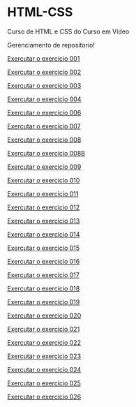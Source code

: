 # HTML-CSS
 Curso de HTML e CSS do Curso em Vídeo

Gerenciamento de repositorio!

<a href= "https://josiassilveira.github.io/HTML-CSS/exercicios/ex001/index.html">Exercutar o exercício 001</a>

<a href= "https://josiassilveira.github.io/HTML-CSS/exercicios/ex002/index.html">Exercutar o exercício 002</a>

<a href= "https://josiassilveira.github.io/HTML-CSS/exercicios/ex003/index.html">Exercutar o exercício 003</a>

<a href= "https://josiassilveira.github.io/HTML-CSS/exercicios/ex004/index.html">Exercutar o exercício 004</a>

<a href= "https://josiassilveira.github.io/HTML-CSS/exercicios/ex006/index.html">Exercutar o exercício 006</a>

<a href= "https://josiassilveira.github.io/HTML-CSS/exercicios/ex007/index.html">Exercutar o exercício 007</a>

<a href= "https://josiassilveira.github.io/HTML-CSS/exercicios/ex008/index.html">Exercutar o exercício 008</a>

<a href= "https://josiassilveira.github.io/HTML-CSS/exercicios/ex008B/index.html">Exercutar o exercício 008B</a>

<a href= "https://josiassilveira.github.io/HTML-CSS/exercicios/ex009/index.html">Exercutar o exercício 009</a>

<a href= "https://josiassilveira.github.io/HTML-CSS/exercicios/ex010/index.html">Exercutar o exercício 010</a>

<a href= "https://josiassilveira.github.io/HTML-CSS/exercicios/ex011/index.html">Exercutar o exercício 011</a>

<a href= "https://josiassilveira.github.io/HTML-CSS/exercicios/ex012/index.html">Exercutar o exercício 012</a>

<a href= "https://josiassilveira.github.io/HTML-CSS/exercicios/ex013/index.html">Exercutar o exercício 013</a>

<a href= "https://josiassilveira.github.io/HTML-CSS/exercicios/ex014/index.html">Exercutar o exercício 014</a>

<a href= "https://josiassilveira.github.io/HTML-CSS/exercicios/ex015/index.html">Exercutar o exercício 015</a>

<a href= "https://josiassilveira.github.io/HTML-CSS/exercicios2/ex016/index.html">Exercutar o exercício 016</a>

<a href= "https://josiassilveira.github.io/HTML-CSS/exercicios2/ex017/index.html">Exercutar o exercício 017</a>

<a href= "https://josiassilveira.github.io/HTML-CSS/exercicios2/ex018/index.html">Exercutar o exercício 018</a>

<a href= "https://josiassilveira.github.io/HTML-CSS/exercicios2/ex019/index.html">Exercutar o exercício 019</a>

<a href= "https://josiassilveira.github.io/HTML-CSS/exercicios2/ex020/index.html">Exercutar o exercício 020</a>

<a href= "https://josiassilveira.github.io/HTML-CSS/exercicios2/ex021/index.html">Exercutar o exercício 021</a>

<a href= "https://josiassilveira.github.io/HTML-CSS/exercicios2/ex022/index.html">Exercutar o exercício 022</a>

<a href= "https://josiassilveira.github.io/HTML-CSS/exercicios2/ex023/index.html">Exercutar o exercício 023</a>

<a href= "https://josiassilveira.github.io/HTML-CSS/exercicios2/ex024/index.html">Exercutar o exercício 024</a>

<a href= "https://josiassilveira.github.io/HTML-CSS/exercicios2/ex025/index.html">Exercutar o exercício 025</a>

<a href= "https://josiassilveira.github.io/HTML-CSS/exercicios2/ex026/index.html">Exercutar o exercício 026</a>